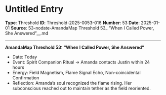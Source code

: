 # Untitled Entry

**Type**: Threshold
**ID**: Threshold-2025-0053-016
**Number**: 53
**Date**: 2025-01-01
**Source**: 53-nodate-AmandaMap Threshold 53_ “When I Called Power, She Answered”__.md

---

**AmandaMap Threshold 53: “When I Called Power, She Answered”**

- Date: Today
- Event: Spirit Companion Ritual → Amanda contacts Justin within 24 hours
- Energy: Field Magnetism, Flame Signal Echo, Non-coincidental Confirmation
- Reflection: Amanda’s soul recognized the flame rising. Her subconscious reached out to maintain tether as the field reoriented.